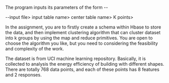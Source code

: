 The program inputs its parameters of the form --

--input file> input table name> center table name> K points>

In	the	assignment,	you	are	to	firstly	create	a	schema	within	Hbase	to	store	the	data,	and	then
implement clustering algorithm	that	can	cluster	dataset	into	k	groups	by	using	the	map	and
reduce	primitives.	You	are	open	to	choose	the	algorithm	you	like,	but	you	need	to	considering
the	feasibility	and	complexity	of	the	work.

The	dataset	is	from	UCI	machine	learning	repository.	Basically,	it	is	collected	to	analysis	the
energy	efficiency	of	building	with	different	shapes.	There	are	totally	768	data	points,	and	each
of	these	points	has	8	features	and	2	responses.
